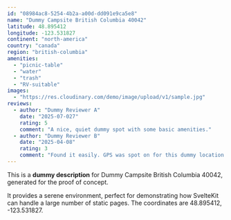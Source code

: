 ```yaml
---
id: "08984ac8-5254-4b2a-a00d-dd091e9ca5e8"
name: "Dummy Campsite British Columbia 40042"
latitude: 48.895412
longitude: -123.531827
continent: "north-america"
country: "canada"
region: "british-columbia"
amenities:
  - "picnic-table"
  - "water"
  - "trash"
  - "RV-suitable"
images:
  - "https://res.cloudinary.com/demo/image/upload/v1/sample.jpg"
reviews:
  - author: "Dummy Reviewer A"
    date: "2025-07-027"
    rating: 5
    comment: "A nice, quiet dummy spot with some basic amenities."
  - author: "Dummy Reviewer B"
    date: "2025-04-08"
    rating: 3
    comment: "Found it easily. GPS was spot on for this dummy location."
---
```


This is a **dummy description** for Dummy Campsite British Columbia 40042, generated for the proof of concept.

It provides a serene environment, perfect for demonstrating how SvelteKit can handle a large number of static pages. The coordinates are 48.895412, -123.531827.
